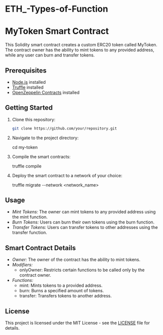 # ETH_-Types-of-Function
# MyToken Smart Contract

This Solidity smart contract creates a custom ERC20 token called MyToken. The contract owner has the ability to mint tokens to any provided address, while any user can burn and transfer tokens.

## Prerequisites

- [Node.js](https://nodejs.org/) installed
- [Truffle](https://www.trufflesuite.com/truffle) installed
- [OpenZeppelin Contracts](https://github.com/OpenZeppelin/openzeppelin-contracts) installed

## Getting Started

1. Clone this repository:

   ```bash
   git clone https://github.com/your/repository.git
   

2. Navigate to the project directory:

   
   cd my-token
   

3. Compile the smart contracts:

   
   truffle compile
   

4. Deploy the smart contract to a network of your choice:

   
   truffle migrate --network <network_name>
   

## Usage

- *Mint Tokens:* The owner can mint tokens to any provided address using the mint function.
- *Burn Tokens:* Users can burn their own tokens using the burn function.
- *Transfer Tokens:* Users can transfer tokens to other addresses using the transfer function.

## Smart Contract Details

- *Owner:* The owner of the contract has the ability to mint tokens.
- *Modifiers:*
  - onlyOwner: Restricts certain functions to be called only by the contract owner.
- *Functions:*
  - mint: Mints tokens to a provided address.
  - burn: Burns a specified amount of tokens.
  - transfer: Transfers tokens to another address.

## License

This project is licensed under the MIT License - see the [LICENSE](LICENSE) file for details.
```
